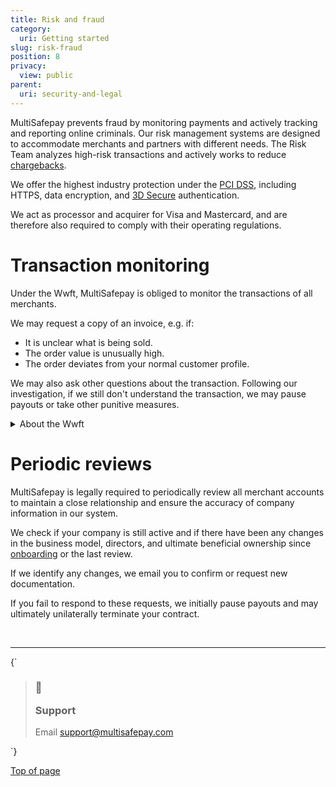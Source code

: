 ```yaml
---
title: Risk and fraud
category:
  uri: Getting started
slug: risk-fraud
position: 8
privacy:
  view: public
parent:
  uri: security-and-legal
---
```


MultiSafepay prevents fraud by monitoring payments and actively tracking and reporting online criminals. Our risk management systems are designed to accommodate merchants and partners with different needs. The Risk Team analyzes high-risk transactions and actively works to reduce [chargebacks](/docs/chargebacks/).

We offer the highest industry protection under the [PCI DSS](/docs/pci-dss/), including HTTPS, data encryption, and [3D Secure](/docs/3ds2/) authentication.

We act as processor and <Glossary>acquirer</Glossary> for Visa and Mastercard, and are therefore also required to comply with their operating regulations.

# Transaction monitoring

Under the Wwft, MultiSafepay is obliged to monitor the transactions of all merchants.

We may request a copy of an invoice, e.g. if:

* It is unclear what is being sold.
* The order value is unusually high.
* The order deviates from your normal customer profile.

We may also ask other questions about the transaction. Following our investigation, if we still don't understand the transaction, we may pause <Glossary>payouts</Glossary> or take other punitive measures.

<details id="about-the-wwft">
  <summary>About the Wwft</summary>

  <br />

  The Wet ter voorkoming van witwassen en financieren van terrorisme (WWFT), or Money Laundering and Terrorist Financing Prevention Act, prevents companies and individuals from laundering money or financing terrorist activity.

  It was based on the Disclosure of Unusual Transactions or Financial Services Act, but goes one step further. It focuses on both individuals involved in suspect transactions and the risk of such transactions.
</details>

# Periodic reviews

MultiSafepay is legally required to periodically review all merchant accounts to maintain a close relationship and ensure the accuracy of company information in our system.

We check if your company is still active and if there have been any changes in the business model, directors, and ultimate beneficial ownership since [onboarding](/docs/onboarding/) or the last review.

If we identify any changes, we email you to confirm or request new documentation.

If you fail to respond to these requests, we initially pause payouts and may ultimately unilaterally terminate your contract.

<br />

***

<HTMLBlock>{`
<blockquote className="callout callout_info">
    <h3 className="callout-heading false">
        <span className="callout-icon">💬</span>
        <p>Support</p>
    </h3>
    <p>Email <a href="mailto:support@multisafepay.com">support@multisafepay.com</a></p>
</blockquote>
`}</HTMLBlock>

[Top of page](#)
